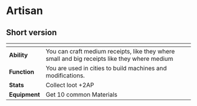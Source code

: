 # Artisan

## Short version

<table data-card-size="large" data-view="cards"><thead><tr><th></th><th></th></tr></thead><tbody><tr><td><strong>Ability</strong></td><td>You can craft medium receipts, like they where small and big receipts like they where medium</td></tr><tr><td><strong>Function</strong></td><td>You are used in cities to build machines and modifications.</td></tr><tr><td><strong>Stats</strong></td><td>Collect loot +2AP</td></tr><tr><td><strong>Equipment</strong></td><td>Get 10 common Materials</td></tr></tbody></table>
